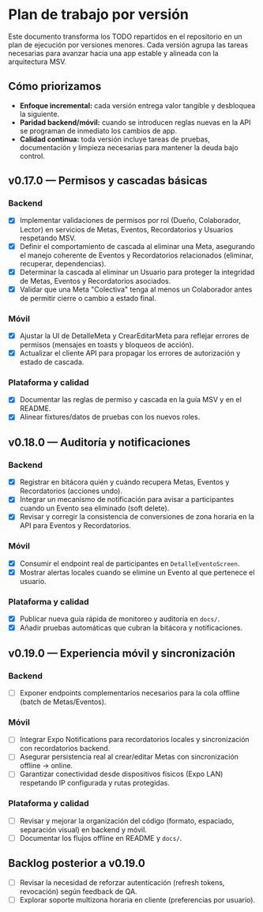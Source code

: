 # Plan de trabajo por versión

Este documento transforma los TODO repartidos en el repositorio en un plan de ejecución por versiones menores. Cada versión agrupa
las tareas necesarias para avanzar hacia una app estable y alineada con la arquitectura MSV.

## Cómo priorizamos

- **Enfoque incremental:** cada versión entrega valor tangible y desbloquea la siguiente.
- **Paridad backend/móvil:** cuando se introducen reglas nuevas en la API se programan de inmediato los cambios de app.
- **Calidad continua:** toda versión incluye tareas de pruebas, documentación y limpieza necesarias para mantener la deuda bajo
  control.

## v0.17.0 — Permisos y cascadas básicas

### Backend
- [x] Implementar validaciones de permisos por rol (Dueño, Colaborador, Lector) en servicios de Metas, Eventos, Recordatorios y
      Usuarios respetando MSV.
- [x] Definir el comportamiento de cascada al eliminar una Meta, asegurando el manejo coherente de Eventos y Recordatorios
      relacionados (eliminar, recuperar, dependencias).
- [x] Determinar la cascada al eliminar un Usuario para proteger la integridad de Metas, Eventos y Recordatorios asociados.
- [x] Validar que una Meta "Colectiva" tenga al menos un Colaborador antes de permitir cierre o cambio a estado final.

### Móvil
- [x] Ajustar la UI de DetalleMeta y CrearEditarMeta para reflejar errores de permisos (mensajes en toasts y bloqueos de acción).
- [x] Actualizar el cliente API para propagar los errores de autorización y estado de cascada.

### Plataforma y calidad
- [x] Documentar las reglas de permiso y cascada en la guía MSV y en el README.
- [x] Alinear fixtures/datos de pruebas con los nuevos roles.

## v0.18.0 — Auditoría y notificaciones

### Backend
- [x] Registrar en bitácora quién y cuándo recupera Metas, Eventos y Recordatorios (acciones undo).
- [x] Integrar un mecanismo de notificación para avisar a participantes cuando un Evento sea eliminado (soft delete).
- [x] Revisar y corregir la consistencia de conversiones de zona horaria en la API para Eventos y Recordatorios.

### Móvil
- [x] Consumir el endpoint real de participantes en `DetalleEventoScreen`.
- [x] Mostrar alertas locales cuando se elimine un Evento al que pertenece el usuario.

### Plataforma y calidad
- [x] Publicar nueva guía rápida de monitoreo y auditoría en `docs/`.
- [x] Añadir pruebas automáticas que cubran la bitácora y notificaciones.

## v0.19.0 — Experiencia móvil y sincronización

### Backend
- [ ] Exponer endpoints complementarios necesarios para la cola offline (batch de Metas/Eventos).

### Móvil
- [ ] Integrar Expo Notifications para recordatorios locales y sincronización con recordatorios backend.
- [ ] Asegurar persistencia real al crear/editar Metas con sincronización offline → online.
- [ ] Garantizar conectividad desde dispositivos físicos (Expo LAN) respetando IP configurada y rutas protegidas.

### Plataforma y calidad
- [ ] Revisar y mejorar la organización del código (formato, espaciado, separación visual) en backend y móvil.
- [ ] Documentar los flujos offline en README y `docs/`.

## Backlog posterior a v0.19.0

- [ ] Revisar la necesidad de reforzar autenticación (refresh tokens, revocación) según feedback de QA.
- [ ] Explorar soporte multizona horaria en cliente (preferencias por usuario).
